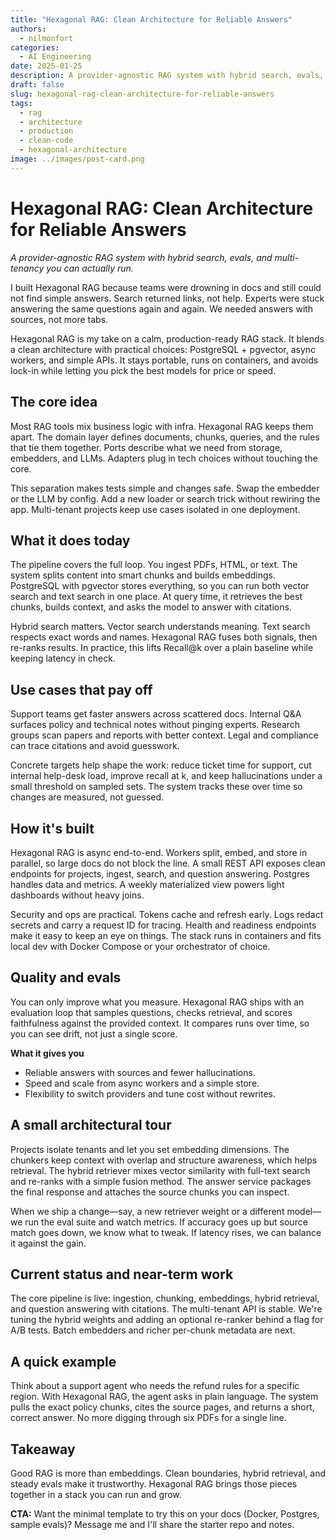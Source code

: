 ```yaml
---
title: "Hexagonal RAG: Clean Architecture for Reliable Answers"
authors:
  - nilmonfort
categories:
  - AI Engineering
date: 2025-01-25
description: A provider-agnostic RAG system with hybrid search, evals, and multi-tenancy you can actually run.
draft: false
slug: hexagonal-rag-clean-architecture-for-reliable-answers
tags:
  - rag
  - architecture
  - production
  - clean-code
  - hexagonal-architecture
image: ../images/post-card.png
---
```


# Hexagonal RAG: Clean Architecture for Reliable Answers

*A provider-agnostic RAG system with hybrid search, evals, and multi-tenancy you can actually run.*

I built Hexagonal RAG because teams were drowning in docs and still could not find simple answers. Search returned links, not help. Experts were stuck answering the same questions again and again. We needed answers with sources, not more tabs.

Hexagonal RAG is my take on a calm, production-ready RAG stack. It blends a clean architecture with practical choices: PostgreSQL + pgvector, async workers, and simple APIs. It stays portable, runs on containers, and avoids lock-in while letting you pick the best models for price or speed.

<!-- more -->

## The core idea

Most RAG tools mix business logic with infra. Hexagonal RAG keeps them apart. The domain layer defines documents, chunks, queries, and the rules that tie them together. Ports describe what we need from storage, embedders, and LLMs. Adapters plug in tech choices without touching the core.

This separation makes tests simple and changes safe. Swap the embedder or the LLM by config. Add a new loader or search trick without rewiring the app. Multi-tenant projects keep use cases isolated in one deployment.

## What it does today

The pipeline covers the full loop. You ingest PDFs, HTML, or text. The system splits content into smart chunks and builds embeddings. PostgreSQL with pgvector stores everything, so you can run both vector search and text search in one place. At query time, it retrieves the best chunks, builds context, and asks the model to answer with citations.

Hybrid search matters. Vector search understands meaning. Text search respects exact words and names. Hexagonal RAG fuses both signals, then re-ranks results. In practice, this lifts Recall@k over a plain baseline while keeping latency in check.

## Use cases that pay off

Support teams get faster answers across scattered docs. Internal Q&A surfaces policy and technical notes without pinging experts. Research groups scan papers and reports with better context. Legal and compliance can trace citations and avoid guesswork.

Concrete targets help shape the work: reduce ticket time for support, cut internal help-desk load, improve recall at k, and keep hallucinations under a small threshold on sampled sets. The system tracks these over time so changes are measured, not guessed.

## How it's built

Hexagonal RAG is async end-to-end. Workers split, embed, and store in parallel, so large docs do not block the line. A small REST API exposes clean endpoints for projects, ingest, search, and question answering. Postgres handles data and metrics. A weekly materialized view powers light dashboards without heavy joins.

Security and ops are practical. Tokens cache and refresh early. Logs redact secrets and carry a request ID for tracing. Health and readiness endpoints make it easy to keep an eye on things. The stack runs in containers and fits local dev with Docker Compose or your orchestrator of choice.

## Quality and evals

You can only improve what you measure. Hexagonal RAG ships with an evaluation loop that samples questions, checks retrieval, and scores faithfulness against the provided context. It compares runs over time, so you can see drift, not just a single score.

**What it gives you**

* Reliable answers with sources and fewer hallucinations.
* Speed and scale from async workers and a simple store.
* Flexibility to switch providers and tune cost without rewrites.

## A small architectural tour

Projects isolate tenants and let you set embedding dimensions. The chunkers keep context with overlap and structure awareness, which helps retrieval. The hybrid retriever mixes vector similarity with full-text search and re-ranks with a simple fusion method. The answer service packages the final response and attaches the source chunks you can inspect.

When we ship a change—say, a new retriever weight or a different model—we run the eval suite and watch metrics. If accuracy goes up but source match goes down, we know what to tweak. If latency rises, we can balance it against the gain.

## Current status and near-term work

The core pipeline is live: ingestion, chunking, embeddings, hybrid retrieval, and question answering with citations. The multi-tenant API is stable. We're tuning the hybrid weights and adding an optional re-ranker behind a flag for A/B tests. Batch embedders and richer per-chunk metadata are next.

## A quick example

Think about a support agent who needs the refund rules for a specific region. With Hexagonal RAG, the agent asks in plain language. The system pulls the exact policy chunks, cites the source pages, and returns a short, correct answer. No more digging through six PDFs for a single line.

## Takeaway

Good RAG is more than embeddings. Clean boundaries, hybrid retrieval, and steady evals make it trustworthy. Hexagonal RAG brings those pieces together in a stack you can run and grow.

**CTA:** Want the minimal template to try this on your docs (Docker, Postgres, sample evals)? Message me and I'll share the starter repo and notes.

